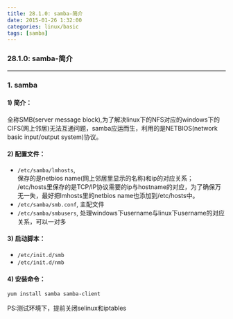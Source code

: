 ```yaml
---
title: 28.1.0: samba-简介
date: 2015-01-26 1:32:00
categories: linux/basic
tags: [samba]
---
```

### 28.1.0: samba-简介

---

### 1. samba
#### 1) 简介：  
全称SMB(server message block),为了解决linux下的NFS对应的windows下的CIFS(网上邻居)无法互通问题，samba应运而生，利用的是NETBIOS(network basic input/output system)协议。  
#### 2) 配置文件：  
- `/etc/samba/lmhosts`,    
保存的是netbios name(网上邻居里显示的名称)和ip的对应关系；  
/etc/hosts里保存的是TCP/IP协议需要的ip与hostname的对应，为了确保万无一失，最好把lmhosts里的netbios name也添加到/etc/hosts中。
- `/etc/samba/smb.conf`, 主配文件
- `/etc/samba/smbusers`, 处理windows下username与linux下username的对应关系，可以一对多

#### 3) 启动脚本：  
- `/etc/init.d/smb`
- `/etc/init.d/nmb`

#### 4) 安装命令：
``` bash
yum install samba samba-client
```

PS:测试环境下，提前关闭selinux和iptables
